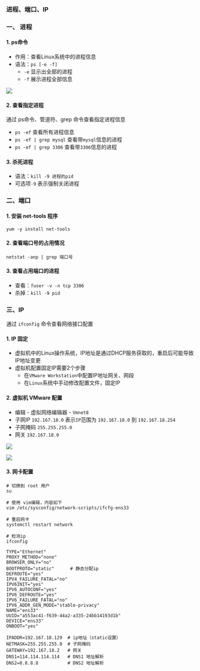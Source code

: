 ### 进程、端口、IP

### 一、 进程
#### 1. ps命令
* 作用：查看Linux系统中的进程信息
* 语法：`ps [-e -f]`
  * `-e` 显示出全部的进程
  * `-f` 展示进程全部信息
  
![](https://fgq233.github.io/imgs/linux/linux08.png)

#### 2. 查看指定进程
通过 ps命令、管道符、grep 命令查看指定进程信息
* `ps -ef` 查看所有进程信息
* `ps -ef | grep mysql` 查看带`mysql`信息的进程
* `ps -ef | grep 3306` 查看带`3306`信息的进程

#### 3. 杀死进程
* 语法：`kill -9 进程的pid`
* 可选项`-9` 表示强制关闭进程





### 二、端口
#### 1. 安装 net-tools 程序
`yum -y install net-tools`

#### 2. 查看端口号的占用情况
`netstat -anp | grep 端口号`

#### 3. 查看占用端口的进程
* 查看：`fuser -v -n tcp 3306`
* 杀掉：`kill -9 pid`






### 三、IP
通过 `ifconfig` 命令查看网络接口配置

#### 1. IP 固定
* 虚拟机中的Linux操作系统，IP地址是通过DHCP服务获取的，重启后可能导致IP地址变更
* 虚拟机配置固定IP需要2个步骤
  * 在`VMware Workstation`中配置IP地址网关、网段
  * 在`Linux`系统中手动修改配置文件，固定IP

#### 2. 虚拟机 VMware 配置
* 编辑 - 虚拟网络编辑器 - `Vmnet8`
* 子网IP `192.167.18.0` 表示`IP`范围为 `192.167.18.0` 到 `192.167.18.254`
* 子网掩码 `255.255.255.0`
* 网关 `192.167.18.0`

![](https://fgq233.github.io/imgs/linux/linux05.png)

![](https://fgq233.github.io/imgs/linux/linux06.png)



#### 3. 网卡配置
```
# 切换到 root 用户
su

# 使用 vim编辑，内容如下
vim /etc/sysconfig/network-scripts/ifcfg-ens33

# 重启网卡
systemctl restart network 

# 检测ip
ifconfig
```



```
TYPE="Ethernet"
PROXY_METHOD="none"
BROWSER_ONLY="no"
BOOTPROTO="static"      # 静态分配ip
DEFROUTE="yes"
IPV4_FAILURE_FATAL="no"
IPV6INIT="yes"
IPV6_AUTOCONF="yes"
IPV6_DEFROUTE="yes"
IPV6_FAILURE_FATAL="no"
IPV6_ADDR_GEN_MODE="stable-privacy"
NAME="ens33"
UUID="a553ac41-f639-44a2-a335-24bb14193d1b"
DEVICE="ens33"
ONBOOT="yes"

IPADDR=192.167.18.129  # ip地址（static设置）
NETMASK=255.255.255.0  # 子网掩码
GATEWAY=192.167.18.2   # 网关
DNS1=114.114.114.114   # DNS1 地址解析
DNS2=8.8.8.8           # DNS2 地址解析
```




